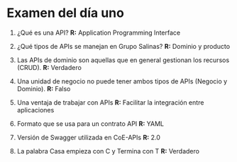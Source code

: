 # Examen del día uno

1. ¿Qué es una API?
**R:** Application Programming Interface

2. ¿Qué tipos de APIs se manejan en Grupo Salinas?
**R:** Dominio y producto 

3. Las APIs de dominio son aquellas que en general gestionan los recursos (CRUD).
**R:** Verdadero

4. Una unidad de negocio no puede tener ambos tipos de APIs (Negocio y Dominio).
**R:** Falso

5. Una ventaja de trabajar con APIs
**R:** Facilitar la integración entre aplicaciones

6. Formato que se usa para un contrato API
**R:** YAML

7. Versión de Swagger utilizada en CoE-APIs
**R:** 2.0

8. La palabra Casa empieza con C y Termina con T
**R:** Verdadero
